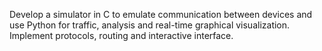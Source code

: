 Develop a simulator in C to emulate communication between devices and use Python for traffic, analysis and real-time graphical visualization. Implement protocols, routing and interactive interface.